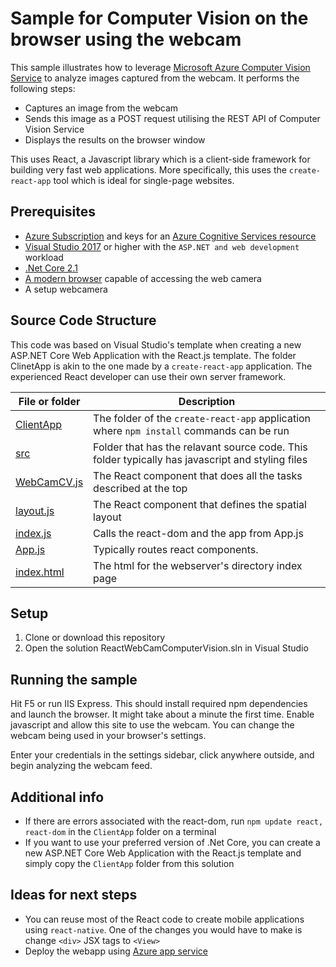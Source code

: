 # Sample for Computer Vision on the browser using the webcam
This sample illustrates how to leverage [Microsoft Azure Computer Vision Service](https://docs.microsoft.com/en-us/azure/cognitive-services/computer-vision/home) to analyze images captured from the webcam. It performs the following steps:
* Captures an image from the webcam
* Sends this image as a POST request utilising the REST API of Computer Vision Service
* Displays the results on the browser window

This uses React, a Javascript library which is a client-side framework for building very fast web applications. More specifically, this uses the `create-react-app` tool which is ideal for single-page websites.

## Prerequisites

* [Azure Subscription](https://azure.microsoft.com/en-us/) and keys for an [Azure Cognitive Services resource](https://docs.microsoft.com/en-us/azure/cognitive-services/cognitive-services-apis-create-account)
* [Visual Studio 2017](https://visualstudio.microsoft.com/) or higher with the `ASP.NET and web development`  workload 
* [.Net Core 2.1](https://dotnet.microsoft.com/download/dotnet-core/2.1) 
* [A modern browser](http://caniuse.com/#feat=stream) capable of accessing the web camera
* A setup webcamera 

## Source Code Structure
This code was based on Visual Studio's template when creating a new ASP.NET Core Web Application with the React.js template. The folder ClinetApp is akin to the one made by a `create-react-app` application. The experienced React developer can use their own server framework. 

| File or folder | Description |
|-------------|-------------|
| [ClientApp](MainPage.xaml) | The folder of the `create-react-app` application where `npm install` commands can be run|
| [src](MainPage.xaml.cs) | Folder that has the relavant source code. This folder typically has javascript and styling files|
| [WebCamCV.js](CustomVision/CustomVisionServiceWrapper.cs) | The React component that does all the tasks described at the top|
| [layout.js](CustomVision/CustomVisionServiceWrapper.cs) | The React component that defines the spatial layout|
| [index.js](CustomVision/CustomVisionONNXModel.cs) | Calls the react-dom and the app from App.js |
| [App.js](IoTHub/IotHubWrapper.cs) | Typically routes react components. |
| [index.html](CustomVision/CustomVisionONNXModel.cs) | The html for the webserver's directory index page |


## Setup

1. Clone or download this repository
2. Open the solution ReactWebCamComputerVision.sln in Visual Studio

## Running the sample

Hit F5 or run IIS Express. This should install required npm dependencies and launch the browser. It might take about a minute the first time. Enable javascript and allow this site to use the webcam. You can change the webcam being used in your browser's settings. 

Enter your credentials in the settings sidebar, click anywhere outside, and begin analyzing the webcam feed.


## Additional info
* If there are errors associated with the react-dom, run `npm update react, react-dom` in the `ClientApp` folder on a terminal
* If you want to use your preferred version of .Net Core, you can create a new ASP.NET Core Web Application with the React.js template and simply copy the `ClientApp` folder from this solution



## Ideas for next steps
* You can reuse most of the React code to create mobile applications using `react-native`. One of the changes you would have to make is change `<div>` JSX tags to `<View>`
* Deploy the webapp using [Azure app service](https://docs.microsoft.com/en-us/azure/app-service/app-service-web-get-started-dotnet)
